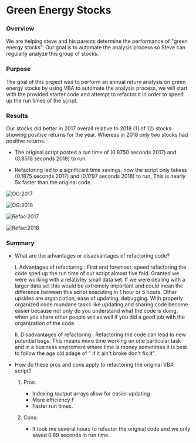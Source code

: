 # Green Energy Stocks

### Overview 

We are helping steve and his parents determine the performance of "green energy stocks". Our goal is to automate the analysis process so Steve can regularly analyze this group of stocks. 

### Purpose

The goal of this project was to perform an annual return analysis on green energy stocks by using VBA to automate the analysis process, we will start with the provided starter code and attempt to refactor it in order to speed up the run times of the script.    

### Results

Our stocks did better in 2017 overall relative to 2018 (11 of 12) stocks showing positive returns for the year. Whereas in 2018 only two stocks had positive returns. 

  * The original script posted a run time of (0.8750 seconds 2017) and (0.8516 seconds 2018) to run.

  * Refactoring led to a significant time savings, now the script only takess (0.1875 seconds 2017) and (0.1797 seconds 2018) to run, This is nearly 5x faster than the original code.


![OG:2017](#1)

![OG:2018](#2)

![Refac:2017](#3)

![Refac:2018](#4)

### Summary

* What are the advantages or disadvantages of refactoring code?

  I. Advantages of refactoring : First and foremost, speed refactoring the code sped up the run time of our script almost five fold. Granted we were working with a relativley small data set. If we were dealing with a larger data set this would be extremely important and could mean the difference between this script executing in 1 hour or 5 hours. Other upsides are organziation, ease of updating, debugging. With properly organized code mundane tasks like updating and sharing code become easier because not only do you understand what the code is doing, when you share other people will as well if you did a good job with the organization of the code. 
 
  II. Disadvantages of refactoring : Refactoring the code can lead to new potential bugs. This means more time working on one particular task and in a business enviroment where time is money sometimes it is best to follow the age old adage of " if it ain't broke don't fix it".  

* How do these pros and cons apply to refactoring the original VBA script?

  1. Pros:  
      * Indexing /output arrays allow for easier updating 
      * More efficiency F
      * Faster run times.

  2. Cons:
      * It took me several hours to refactor the original code and we only saved 0.69 seconds in run time.
